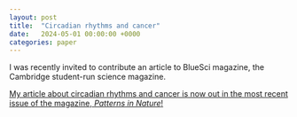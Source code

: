 ```yaml
---
layout: post
title:  "Circadian rhythms and cancer"
date:   2024-05-01 00:00:00 +0000
categories: paper
---
```


I was recently invited to contribute an article to BlueSci magazine, the Cambridge student-run science magazine. 

[My article about circadian rhythms and cancer is now out in the most recent issue of the magazine, *Patterns in Nature*!][bluesci]

[bluesci]: https://www.bluesci.co.uk/img/magazine/files/8ss0w8gkg8scoosw4scok40ocss840ks0444o0wokoc0oogkwg88ck0800w0oc8o/magazine
